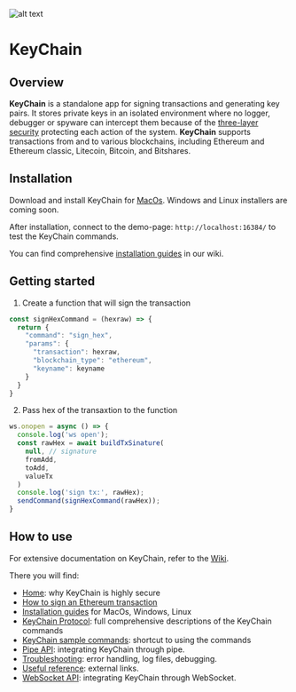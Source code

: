 ![alt text](https://github.com/arrayio/array-io-keychain/blob/master/img/ltl1%20(2).png) 
# KeyChain

## Overview

**KeyChain** is a standalone app for signing transactions and generating key pairs. It stores private keys in an isolated environment where no logger, debugger or spyware can intercept them because of the [three-layer security](https://github.com/arrayio/array-io-keychain/wiki#three-security-layers-of-keychain) protecting each action of the system.
**KeyChain** supports transactions from and to various blockchains, including Ethereum and Ethereum classic, Litecoin, Bitcoin, and Bitshares. 

## Installation

Download and install KeyChain for [MacOs](https://github.com/arrayio/array-io-keychain/releases/download/0.8/KeyChain.Installer.v0.8.zip). Windows and Linux installers are coming soon.

After installation, connect to the demo-page: `http://localhost:16384/` to test the KeyChain commands.

You can find comprehensive [installation guides](https://github.com/arrayio/array-io-keychain/wiki/Installation-guides) in our wiki. 

## Getting started

1. Create a function that will sign the transaction

```javascript
const signHexCommand = (hexraw) => {
  return {
    "command": "sign_hex",
    "params": {
      "transaction": hexraw,
      "blockchain_type": "ethereum",
      "keyname": keyname
    }
  }
}
```

2. Pass hex of the transaxtion to the function

```javascript
ws.onopen = async () => {
  console.log('ws open');
  const rawHex = await buildTxSinature(
    null, // signature
    fromAdd,
    toAdd,
    valueTx
  )
  console.log('sign tx:', rawHex);
  sendCommand(signHexCommand(rawHex));
}
```

## How to use 

For extensive documentation on KeyChain, refer to the [Wiki](https://github.com/arrayio/array-io-keychain/wiki).

There you will find:

- [Home](https://github.com/arrayio/array-io-keychain/wiki): why KeyChain is highly secure
- [How to sign an Ethereum transaction](https://github.com/arrayio/array-io-keychain/wiki/How-to-sign-Ethereum-transaction-via-KeyChain)
- [Installation guides](https://github.com/arrayio/array-io-keychain/wiki/Installation-guides) for MacOs, Windows, Linux
- [KeyChain Protocol](https://github.com/arrayio/array-io-keychain/wiki/KeyChain-Protocol): full comprehensive descriptions of the KeyChain commands
- [KeyChain sample commands](https://github.com/arrayio/array-io-keychain/wiki/KeyChain-sample-commands): shortcut to using the commands
- [Pipe API](https://github.com/arrayio/array-io-keychain/wiki/Pipe-API): integrating KeyChain through pipe.
- [Troubleshooting](https://github.com/arrayio/array-io-keychain/wiki/Troubleshooting): error handling, log files, debugging.
- [Useful reference](https://github.com/arrayio/array-io-keychain/wiki/Useful-reference): external links.
- [WebSocket API](https://github.com/arrayio/array-io-keychain/wiki/WebSocket-API): integrating KeyChain through WebSocket.


